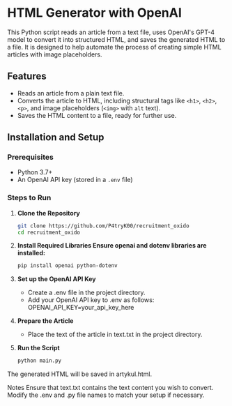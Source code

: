 # HTML Generator with OpenAI

This Python script reads an article from a text file, uses OpenAI's GPT-4 model to convert it into structured HTML, and saves the generated HTML to a file. It is designed to help automate the process of creating simple HTML articles with image placeholders.

## Features

- Reads an article from a plain text file.
- Converts the article to HTML, including structural tags like `<h1>`, `<h2>`, `<p>`, and image placeholders (`<img>` with `alt` text).
- Saves the HTML content to a file, ready for further use.

## Installation and Setup

### Prerequisites
- Python 3.7+
- An OpenAI API key (stored in a `.env` file)

### Steps to Run

1. **Clone the Repository**
   ```bash
   git clone https://github.com/P4tryK00/recruitment_oxido
   cd recruitment_oxido

2. **Install Required Libraries Ensure openai and dotenv libraries are installed:**
    ```bash
    pip install openai python-dotenv

3. **Set up the OpenAI API Key**
    - Create a .env file in the project directory.
    - Add your OpenAI API key to .env as follows: OPENAI_API_KEY=your_api_key_here

4. **Prepare the Article**
    - Place the text of the article in text.txt in the project directory.

5. **Run the Script**
    ```bash
    python main.py

The generated HTML will be saved in artykul.html.

Notes
Ensure that text.txt contains the text content you wish to convert.
Modify the .env and .py file names to match your setup if necessary.
